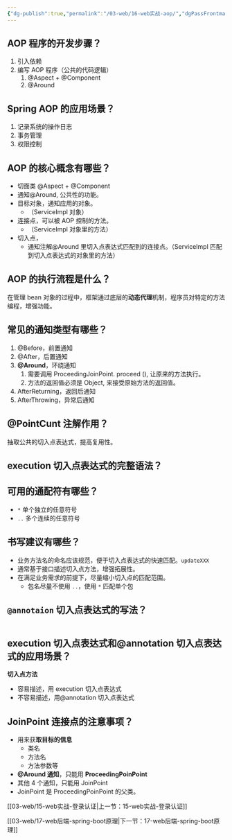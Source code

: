 ```yaml
---
{"dg-publish":true,"permalink":"/03-web/16-web实战-aop/","dgPassFrontmatter":true}
---
```



## AOP 程序的开发步骤？

1. 引入依赖
2. 编写 AOP 程序（公共的代码逻辑）
	1. @Aspect + @Component
	2. @Around

## Spring AOP 的应用场景？

1. 记录系统的操作日志
2. 事务管理
3. 权限控制


## AOP 的核心概念有哪些？


- 切面类 @Aspect + @Component
- 通知@Around, 公共性的功能。
- 目标对象，通知应用的对象。
	- （ServiceImpl 对象）
- 连接点，可以被 AOP 控制的方法。
	- （ServiceImpl 对象里的方法）
- 切入点，
	- 通知注解@Around 里切入点表达式匹配到的连接点。（ServiceImpl 匹配到切入点表达式的对象里的方法）


## AOP 的执行流程是什么？

在管理 bean 对象的过程中，框架通过底层的**动态代理**机制，程序员对特定的方法编程，增强功能。


## 常见的通知类型有哪些？

1. @Before，前置通知
2. @After，后置通知
3. **@Around**，环绕通知
	1. 需要调用 ProceedingJoinPoint. proceed (), 让原来的方法执行。
	2. 方法的返回值必须是 Object, 来接受原始方法的返回值。
4. AfterReturning，返回后通知
5. AfterThrowing，异常后通知


## @PointCunt 注解作用？

抽取公共的切入点表达式，提高复用性。


## execution 切入点表达式的完整语法？

## 可用的通配符有哪些？

- `*` 单个独立的任意符号
- `..` 多个连续的任意符号

## 书写建议有哪些？

- 业务方法名的命名应该规范，便于切入点表达式的快速匹配。`updateXXX`
- 通常基于接口描述切入点方法，增强拓展性。
- 在满足业务需求的前提下，尽量缩小切入点的匹配范围。
	- 包名尽量不使用 `..`，使用 `*` 匹配单个包

## `@annotaion` 切入点表达式的写法？

```java

```

## execution 切入点表达式和@annotation 切入点表达式的应用场景？

**切入点方法**
- 容易描述，用 execution 切入点表达式
- 不容易描述，用@annotation 切入点表达式

## JoinPoint 连接点的注意事项？
- 用来获**取目标的信息**
	- 类名
	- 方法名
	- 方法参数等
- **@Around 通知**，只能用 **ProceedingPoinPoint**
- 其他 4 个通知，只能用 JoinPoint
- JoinPoint 是 ProceedingPoinPoint 的父类。



[[03-web/15-web实战-登录认证\|上一节：15-web实战-登录认证]]

[[03-web/17-web后端-spring-boot原理\|下一节：17-web后端-spring-boot原理]]
